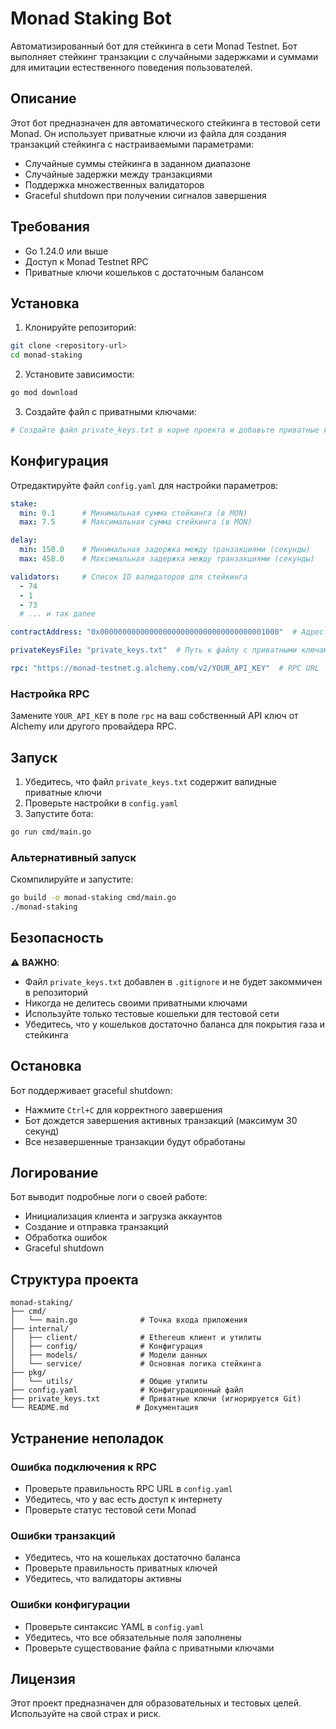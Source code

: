 # Monad Staking Bot

Автоматизированный бот для стейкинга в сети Monad Testnet. Бот выполняет стейкинг транзакции с случайными задержками и суммами для имитации естественного поведения пользователей.

## Описание

Этот бот предназначен для автоматического стейкинга в тестовой сети Monad. Он использует приватные ключи из файла для создания транзакций стейкинга с настраиваемыми параметрами:

- Случайные суммы стейкинга в заданном диапазоне
- Случайные задержки между транзакциями
- Поддержка множественных валидаторов
- Graceful shutdown при получении сигналов завершения

## Требования

- Go 1.24.0 или выше
- Доступ к Monad Testnet RPC
- Приватные ключи кошельков с достаточным балансом

## Установка

1. Клонируйте репозиторий:
```bash
git clone <repository-url>
cd monad-staking
```

2. Установите зависимости:
```bash
go mod download
```

3. Создайте файл с приватными ключами:
```bash
# Создайте файл private_keys.txt в корне проекта и добавьте приватные ключи (по одному на строку)
```

## Конфигурация

Отредактируйте файл `config.yaml` для настройки параметров:

```yaml
stake:
  min: 0.1      # Минимальная сумма стейкинга (в MON)
  max: 7.5      # Максимальная сумма стейкинга (в MON)

delay:
  min: 150.0    # Минимальная задержка между транзакциями (секунды)
  max: 458.0    # Максимальная задержка между транзакциями (секунды)

validators:     # Список ID валидаторов для стейкинга
  - 74
  - 1
  - 73
  # ... и так далее

contractAddress: "0x0000000000000000000000000000000000001000"  # Адрес контракта стейкинга

privateKeysFile: "private_keys.txt"  # Путь к файлу с приватными ключами

rpc: "https://monad-testnet.g.alchemy.com/v2/YOUR_API_KEY"  # RPC URL
```

### Настройка RPC

Замените `YOUR_API_KEY` в поле `rpc` на ваш собственный API ключ от Alchemy или другого провайдера RPC.

## Запуск

1. Убедитесь, что файл `private_keys.txt` содержит валидные приватные ключи
2. Проверьте настройки в `config.yaml`
3. Запустите бота:

```bash
go run cmd/main.go
```

### Альтернативный запуск

Скомпилируйте и запустите:

```bash
go build -o monad-staking cmd/main.go
./monad-staking
```

## Безопасность

⚠️ **ВАЖНО**: 
- Файл `private_keys.txt` добавлен в `.gitignore` и не будет закоммичен в репозиторий
- Никогда не делитесь своими приватными ключами
- Используйте только тестовые кошельки для тестовой сети
- Убедитесь, что у кошельков достаточно баланса для покрытия газа и стейкинга

## Остановка

Бот поддерживает graceful shutdown:
- Нажмите `Ctrl+C` для корректного завершения
- Бот дождется завершения активных транзакций (максимум 30 секунд)
- Все незавершенные транзакции будут обработаны

## Логирование

Бот выводит подробные логи о своей работе:
- Инициализация клиента и загрузка аккаунтов
- Создание и отправка транзакций
- Обработка ошибок
- Graceful shutdown

## Структура проекта

```
monad-staking/
├── cmd/
│   └── main.go              # Точка входа приложения
├── internal/
│   ├── client/              # Ethereum клиент и утилиты
│   ├── config/              # Конфигурация
│   ├── models/              # Модели данных
│   └── service/             # Основная логика стейкинга
├── pkg/
│   └── utils/               # Общие утилиты
├── config.yaml              # Конфигурационный файл
├── private_keys.txt         # Приватные ключи (игнорируется Git)
└── README.md               # Документация
```

## Устранение неполадок

### Ошибка подключения к RPC
- Проверьте правильность RPC URL в `config.yaml`
- Убедитесь, что у вас есть доступ к интернету
- Проверьте статус тестовой сети Monad

### Ошибки транзакций
- Убедитесь, что на кошельках достаточно баланса
- Проверьте правильность приватных ключей
- Убедитесь, что валидаторы активны

### Ошибки конфигурации
- Проверьте синтаксис YAML в `config.yaml`
- Убедитесь, что все обязательные поля заполнены
- Проверьте существование файла с приватными ключами

## Лицензия

Этот проект предназначен для образовательных и тестовых целей. Используйте на свой страх и риск.
